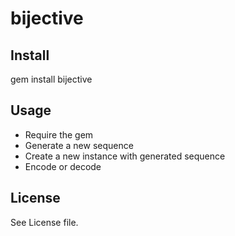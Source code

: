 # bijective

## Install
  gem install bijective

## Usage
- Require the gem
- Generate a new sequence
- Create a new instance with generated sequence
- Encode or decode

## License
See License file.
